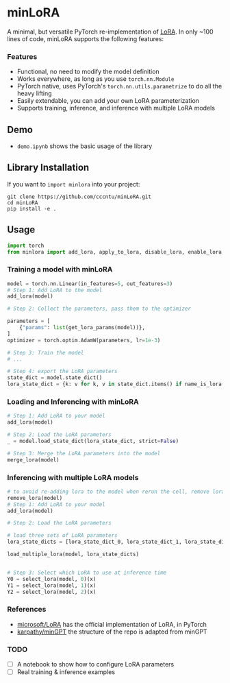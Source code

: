 # minLoRA


A minimal, but versatile PyTorch re-implementation of [LoRA](https://github.com/microsoft/LoRA). In only ~100 lines of code, minLoRA supports the following features:

### Features

- Functional, no need to modify the model definition
- Works everywhere, as long as you use `torch.nn.Module`
- PyTorch native, uses PyTorch's `torch.nn.utils.parametrize` to do all the heavy lifting
- Easily extendable, you can add your own LoRA parameterization
- Supports training, inference, and inference with multiple LoRA models

## Demo

- `demo.ipynb` shows the basic usage of the library

## Library Installation

If you want to `import minlora` into your project:

```
git clone https://github.com/cccntu/minLoRA.git
cd minLoRA
pip install -e .
```

## Usage

```python
import torch
from minlora import add_lora, apply_to_lora, disable_lora, enable_lora, get_lora_params, merge_lora, name_is_lora, remove_lora, load_multiple_lora, select_lora
```

### Training a model with minLoRA

```python
model = torch.nn.Linear(in_features=5, out_features=3)
# Step 1: Add LoRA to the model
add_lora(model)

# Step 2: Collect the parameters, pass them to the optimizer

parameters = [
    {"params": list(get_lora_params(model))},
]
optimizer = torch.optim.AdamW(parameters, lr=1e-3)

# Step 3: Train the model
# ...

# Step 4: export the LoRA parameters
state_dict = model.state_dict()
lora_state_dict = {k: v for k, v in state_dict.items() if name_is_lora(k)}
```

### Loading and Inferencing with minLoRA

```python
# Step 1: Add LoRA to your model
add_lora(model)

# Step 2: Load the LoRA parameters
_ = model.load_state_dict(lora_state_dict, strict=False)

# Step 3: Merge the LoRA parameters into the model
merge_lora(model)
```

### Inferencing with multiple LoRA models

```python
# to avoid re-adding lora to the model when rerun the cell, remove lora first
remove_lora(model)
# Step 1: Add LoRA to your model
add_lora(model)

# Step 2: Load the LoRA parameters

# load three sets of LoRA parameters
lora_state_dicts = [lora_state_dict_0, lora_state_dict_1, lora_state_dict_2]

load_multiple_lora(model, lora_state_dicts)


# Step 3: Select which LoRA to use at inference time
Y0 = select_lora(model, 0)(x)
Y1 = select_lora(model, 1)(x)
Y2 = select_lora(model, 2)(x)
```
### References

- [microsoft/LoRA](https://github.com/microsoft/LoRA) has the official implementation of LoRA, in PyTorch
- [karpathy/minGPT](https://github.com/karpathy/minGPT) the structure of the repo is adapted from minGPT


### TODO
- [ ] A notebook to show how to configure LoRA parameters
- [ ] Real training & inference examples